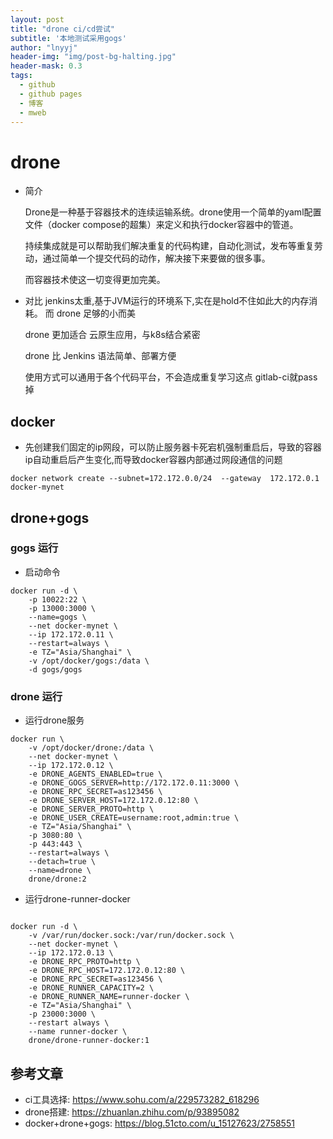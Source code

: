 ```yaml
---
layout: post
title: "drone ci/cd尝试"
subtitle: '本地测试采用gogs'
author: "lnyyj"
header-img: "img/post-bg-halting.jpg"
header-mask: 0.3
tags:
  - github 
  - github pages
  - 博客
  - mweb
---
```


# drone
- 简介

    Drone是一种基于容器技术的连续运输系统。drone使用一个简单的yaml配置文件（docker compose的超集）来定义和执行docker容器中的管道。

    持续集成就是可以帮助我们解决重复的代码构建，自动化测试，发布等重复劳动，通过简单一个提交代码的动作，解决接下来要做的很多事。

    而容器技术使这一切变得更加完美。

- 对比
    jenkins太重,基于JVM运行的环境系下,实在是hold不住如此大的内存消耗。 而 drone 足够的小而美
    
    drone 更加适合 云原生应用，与k8s结合紧密

    drone 比 Jenkins 语法简单、部署方便
    
    使用方式可以通用于各个代码平台，不会造成重复学习这点 gitlab-ci就pass掉


## docker
- 先创建我们固定的ip网段，可以防止服务器卡死宕机强制重启后，导致的容器ip自动重启后产生变化,而导致docker容器内部通过网段通信的问题
```
docker network create --subnet=172.172.0.0/24  --gateway  172.172.0.1 docker-mynet
```

## drone+gogs

### gogs 运行
- 启动命令
```    
docker run -d \
    -p 10022:22 \
    -p 13000:3000 \
    --name=gogs \
    --net docker-mynet \
    --ip 172.172.0.11 \
    --restart=always \
    -e TZ="Asia/Shanghai" \
    -v /opt/docker/gogs:/data \
    -d gogs/gogs
```

### drone 运行
- 运行drone服务
```
docker run \
    -v /opt/docker/drone:/data \
    --net docker-mynet \
    --ip 172.172.0.12 \
    -e DRONE_AGENTS_ENABLED=true \
    -e DRONE_GOGS_SERVER=http://172.172.0.11:3000 \
    -e DRONE_RPC_SECRET=as123456 \
    -e DRONE_SERVER_HOST=172.172.0.12:80 \
    -e DRONE_SERVER_PROTO=http \
    -e DRONE_USER_CREATE=username:root,admin:true \
    -e TZ="Asia/Shanghai" \
    -p 3080:80 \
    -p 443:443 \
    --restart=always \
    --detach=true \
    --name=drone \
    drone/drone:2

```

- 运行drone-runner-docker

```

docker run -d \
    -v /var/run/docker.sock:/var/run/docker.sock \
    --net docker-mynet \
    --ip 172.172.0.13 \
    -e DRONE_RPC_PROTO=http \
    -e DRONE_RPC_HOST=172.172.0.12:80 \
    -e DRONE_RPC_SECRET=as123456 \
    -e DRONE_RUNNER_CAPACITY=2 \
    -e DRONE_RUNNER_NAME=runner-docker \
    -e TZ="Asia/Shanghai" \
    -p 23000:3000 \
    --restart always \
    --name runner-docker \
    drone/drone-runner-docker:1
```



## 参考文章
- ci工具选择: https://www.sohu.com/a/229573282_618296
- drone搭建: https://zhuanlan.zhihu.com/p/93895082
- docker+drone+gogs: https://blog.51cto.com/u_15127623/2758551